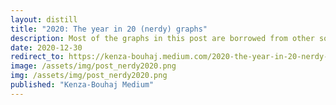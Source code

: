 ```yaml
---
layout: distill
title: "2020: The year in 20 (nerdy) graphs"
description: Most of the graphs in this post are borrowed from other sources (all properly cited), and a few are constructed based on available data. While we did not include any graph on the global coronavirus caseload or the death toll, we recognize the immense pain associated with the loss of every human life.
date: 2020-12-30
redirect_to: https://kenza-bouhaj.medium.com/2020-the-year-in-20-nerdy-graphs-2a49ecaf698
image: /assets/img/post_nerdy2020.png
img: /assets/img/post_nerdy2020.png
published: "Kenza-Bouhaj Medium"
---
```

